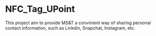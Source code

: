 # NFC_Tag_UPoint
 This project aim to provide MS&T a convinient way of sharing personal contact information, such as Linkdin, Snapchat, Instagram, etc.

